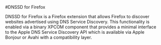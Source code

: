 #DNSSD for Firefox

DNSSD for Firefox is a Firefox extension that allows Firefox to discover
websites advertised using DNS Service Discovery. This functionality is enabled
via a binary XPCOM component that provides a minimal interface to the Apple DNS
Service Discovery API which is available via Apple Bonjour or Avahi with a
compatibility layer.
